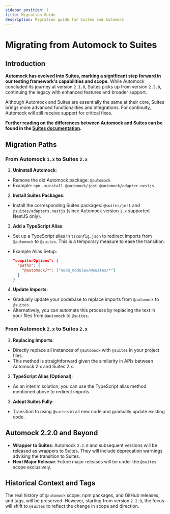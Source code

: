 ```yaml
---
sidebar_position: 1
title: Migration Guide
description: Migration guide for Suites and Automock
---
```


# Migrating from Automock to Suites

## Introduction

**Automock has evolved into Suites, marking a significant step forward in our testing framework's capabilities and
scope.**
While Automock concluded its journey at version `2.1.0`, Suites picks up from version `2.2.0`, continuing the legacy
with enhanced features and broader support.

Although Automock and Suites are essentially the same at their core, Suites brings more advanced functionalities and
integrations. For continuity, Automock will still receive support for critical fixes.

**Further reading on the differences between Automock and Suites can be found in
the [Suites documentation](/docs/suites/introduction).**

## Migration Paths

### From Automock `1.x` to Suites `2.x`

1. **Uninstall Automock**:
  - Remove the old Automock package: `@automock`
  - Example: `npm uninstall @automock/jest @automock/adapter.nestjs`

2. **Install Suites Packages**:
  - Install the corresponding Suites packages: `@suites/jest` and `@suites/adapters.nestjs` (since Automock
    version `1.x`
    supported NestJS only).

3. **Add a TypeScript Alias**:

  - Set up a TypeScript alias in `tsconfig.json` to redirect imports from `@automock` to `@suites`. This is a temporary
    measure to ease the transition.

  - Example Alias Setup:
    ```json
    "compilerOptions": {
      "paths": {
        "@automock/*": ["node_modules/@suites/*"]
      }
    }
     ```

4. **Update Imports**:
  - Gradually update your codebase to replace imports from `@automock` to `@suites`.
  - Alternatively, you can automate this process by replacing the text in your files from `@automock` to `@suites`.

### From Automock `2.x` to Suites `2.x`

1. **Replacing Imports**:

- Directly replace all instances of `@automock` with `@suites` in your project files.
- This method is straightforward given the similarity in APIs between Automock 2.x and Suites 2.x.

2. **TypeScript Alias (Optional)**:

- As an interim solution, you can use the TypeScript alias method mentioned above to redirect imports.

3. **Adopt Suites Fully**:

- Transition to using `@suites` in all new code and gradually update existing code.

## Automock 2.2.0 and Beyond

- **Wrapper to Suites**: Automock `2.2.0` and subsequent versions will be released as wrappers to Suites. They will
  include deprecation warnings advising the transition to Suites.
- **Next Major Release**: Future major releases will be under the `@suites` scope exclusively.

## Historical Context and Tags

The real history of `@automock` scope: npm packages, and GitHub releases, and tags, will be preserved. However, starting
from version `2.2.0`, the focus will shift to `@suites` to reflect the change in scope and direction.
